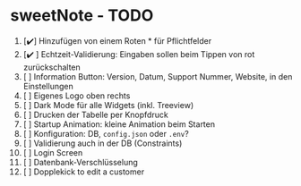# sweetNote - TODO

1. [✔️] Hinzufügen von einem Roten * für Pflichtfelder  
2. [✔️ ] Echtzeit-Validierung: Eingaben sollen beim Tippen von rot zurückschalten  
3. [ ] Information Button: Version, Datum, Support Nummer, Website, in den Einstellungen  
4. [ ] Eigenes Logo oben rechts  
5. [ ] Dark Mode für alle Widgets (inkl. Treeview)  
6. [ ] Drucken der Tabelle per Knopfdruck  
7. [ ] Startup Animation: kleine Animation beim Starten  
8. [ ] Konfiguration: DB, `config.json` oder `.env`?  
9. [ ] Validierung auch in der DB (Constraints)  
10. [ ] Login Screen  
11. [ ] Datenbank-Verschlüsselung
12. [ ] Dopplekick to edit a customer